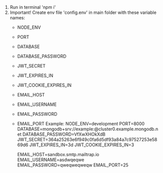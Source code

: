 1. Run in terminal 'npm i'
2. Important! Create env file 'config.env' in main folder with these variable names:
   - NODE_ENV
   - PORT
   - DATABASE
   - DATABASE_PASSWORD
   - JWT_SECRET
   - JWT_EXPIRES_IN
   - JWT_COOKIE_EXPIRES_IN

   - EMAIL_HOST
   - EMAIL_USERNAME
   - EMAIL_PASSWORD
   - EMAIL_PORT
    Example:
        NODE_ENV=development
        PORT=8000
        DATABASE=mongodb+srv://example:<PASSWORD>@cluster0.example.mongodb.net
        DATABASE_PASSWORD=VfXwXHOkXdB
        JWT_SECRET=364a25263e6f949c0fa6d5df93a84a7c97527253e5869d6
        JWT_EXPIRES_IN=3d
        JWT_COOKIE_EXPIRES_IN=3

        EMAIL_HOST=sandbox.smtp.mailtrap.io
        EMAIL_USERNAME=asdwqeqwe
        EMAIL_PASSWORD=qweqweqweqw
        EMAIL_PORT=25